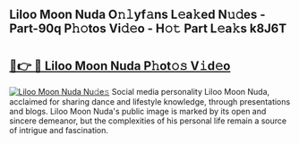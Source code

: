 ## Liloo Moon Nuda O𝚗𝚕yf𝚊ns L𝚎a𝚔ed N𝚞𝚍es - Part-90q P𝚑𝚘tos Vi𝚍𝚎o - H𝚘𝚝 Part L𝚎a𝚔s k8J6T

# <h2><a href="http://kf9dc41.oniu.top/?m=Liloo+Moon+Nuda">🔗👉 🔴 Liloo Moon Nuda P𝚑ot𝚘𝚜 V𝚒d𝚎o</a></h2>

[![Liloo Moon Nuda Nu𝚍e𝚜](https://i.imgur.com/0qMVB7G.gif)](http://kf9dc41.oniu.top/?m=Liloo+Moon+Nuda)
Social media personality Liloo Moon Nuda, acclaimed for sharing dance and lifestyle knowledge, through presentations and blogs. Liloo Moon Nuda's public image is marked by its open and sincere demeanor, but the complexities of his personal life remain a source of intrigue and fascination.  
